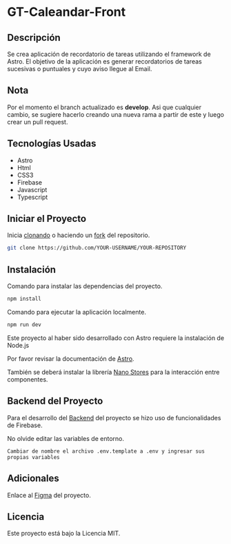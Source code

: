 # GT-Caleandar-Front

## **Descripción**

Se crea aplicación de recordatorio de tareas utilizando el framework de Astro. El objetivo de la aplicación es generar recordatorios de tareas
sucesivas o puntuales y cuyo aviso llegue al Email.

## Nota

Por el momento el branch actualizado es **develop**. Asi que cualquier cambio, se sugiere hacerlo creando una nueva rama a partir de este y luego crear un pull request.

## **Tecnologías Usadas**

- Astro
- Html
- CSS3
- Firebase
- Javascript
- Typescript

## **Iniciar el Proyecto**

Inicia [clonando](https://docs.github.com/es/repositories/creating-and-managing-repositories/cloning-a-repository#cloning-a-repository) o haciendo un [fork](https://docs.github.com/es/pull-requests/collaborating-with-pull-requests/working-with-forks/fork-a-repo#forking-a-repository) del repositorio.


```bash
git clone https://github.com/YOUR-USERNAME/YOUR-REPOSITORY
```

## **Instalación**

Comando para instalar las dependencias del proyecto.

```bash
npm install
```
Comando para ejecutar la aplicación localmente.

```bash
npm run dev
```
Este proyecto al haber sido desarrollado con Astro requiere la instalación de Node.js

Por favor revisar la documentación de [Astro](https://docs.astro.build/es/install-and-setup/). 

También se deberá instalar la librería [Nano Stores](https://docs.astro.build/es/recipes/sharing-state-islands/#por-qu%C3%A9-nano-stores) para la interacción entre componentes.

## **Backend del Proyecto**

Para el desarrollo del [Backend](https://github.com/AdoptaUnJuniorPlatform/GT-Caleandar-Back) del proyecto se hizo uso de funcionalidades de Firebase. 

No olvide editar las variables de entorno.

`Cambiar de nombre el archivo .env.template a .env y ingresar sus propias variables`

## Adicionales

Enlace al [Figma](https://www.figma.com/design/3E8lMjiyFPXelSLD3VR9Na/Mp1-mpv2-caLEANdar?node-id=7008-27609&t=pfFlXWulTPsGwTkG-1) del proyecto.


## **Licencia**

Este proyecto está bajo la Licencia MIT.

